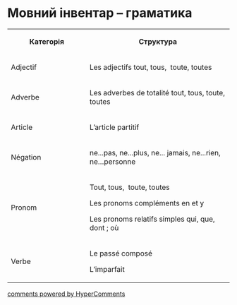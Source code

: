 <div id="hypercomments_widget" class="js-hypercomments-widget invisible"></div>

# Мовний інвентар – граматика

<table>
<tbody>
<tr>
<td style="text-align: center;" width="217">
<p><strong>Категорія</strong></p>
</td>
<td style="text-align: center;" width="444">
<p><strong>Структура</strong></p>
</td>
</tr>
<tr>
<td width="217">
<p>Adjectif</p>
</td>
<td width="444">
<p>Les adjectifs tout, tous,&nbsp; toute, toutes</p>
</td>
</tr>
<tr>
<td width="217">
<p>Adverbe</p>
</td>
<td width="444">
<p>Les adverbes de totalit&eacute; tout, tous, toute, toutes</p>
</td>
</tr>
<tr>
<td width="217">
<p>Article</p>
</td>
<td width="444">
<p>L&rsquo;article partitif</p>
</td>
</tr>
<tr>
<td width="217">
<p>N&eacute;gation</p>
</td>
<td width="444">
<p>ne...pas, ne...plus, ne... jamais, ne...rien, ne&hellip;personne</p>
</td>
</tr>
<tr>
<td width="217">
<p>Pronom</p>
</td>
<td width="444">
<p>Tout, tous,&nbsp; toute, toutes</p>
<p>Les pronoms compl&eacute;ments en et y</p>
<p>Les pronoms relatifs simples qui, que, dont&nbsp;; o&ugrave;</p>
</td>
</tr>
<tr>
<td width="217">
<p>Verbe</p>
</td>
<td width="444">
<p>Le pass&eacute; compos&eacute;</p>
<p>L&rsquo;imparfait</p>
</td>
</tr>
</tbody>
</table>

<div class="js-hypercomments-container">
    <a href="http://hypercomments.com" class="hc-link" title="comments widget">comments powered by HyperComments</a>
</div>
